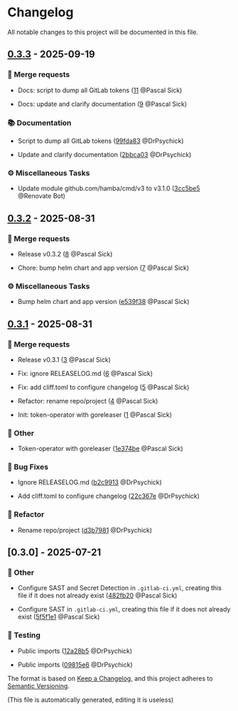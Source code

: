 # Changelog

All notable changes to this project will be documented in this file.
## [0.3.3] - 2025-09-19

### <!-- 0 -->🚀 Merge requests

- Docs: script to dump all GitLab tokens ([11](https://gitlab.com/sickit/token-operator/-/merge_requests/11) @Pascal Sick)

- Docs: update and clarify documentation ([9](https://gitlab.com/sickit/token-operator/-/merge_requests/9) @Pascal Sick)


### <!-- 4 -->📚 Documentation

- Script to dump all GitLab tokens ([99fda83](https://gitlab.com/sickit/token-operator/-/commit/99fda83ac18cdf8acc672a7dd61081903fd498e2) @DrPsychick)

- Update and clarify documentation ([2bbca03](https://gitlab.com/sickit/token-operator/-/commit/2bbca03121b4bf6406e37ad2d9b2031f7e84480d) @DrPsychick)


### <!-- 8 -->⚙️ Miscellaneous Tasks

- Update module github.com/hamba/cmd/v3 to v3.1.0 ([3cc5be5](https://gitlab.com/sickit/token-operator/-/commit/3cc5be5f9651e70430c44aa1205691c77a32c902) @Renovate Bot)


## [0.3.2] - 2025-08-31

### <!-- 0 -->🚀 Merge requests

- Release v0.3.2 ([8](https://gitlab.com/sickit/token-operator/-/merge_requests/8) @Pascal Sick)

- Chore: bump helm chart and app version ([7](https://gitlab.com/sickit/token-operator/-/merge_requests/7) @Pascal Sick)


### <!-- 8 -->⚙️ Miscellaneous Tasks

- Bump helm chart and app version ([e539f38](https://gitlab.com/sickit/token-operator/-/commit/e539f38d6532a1f1c15029574cbfd6fb9450dd4b) @Pascal Sick)


## [0.3.1] - 2025-08-31

### <!-- 0 -->🚀 Merge requests

- Release v0.3.1 ([3](https://gitlab.com/sickit/token-operator/-/merge_requests/3) @Pascal Sick)

- Fix: ignore RELEASELOG.md ([6](https://gitlab.com/sickit/token-operator/-/merge_requests/6) @Pascal Sick)

- Fix: add cliff.toml to configure changelog ([5](https://gitlab.com/sickit/token-operator/-/merge_requests/5) @Pascal Sick)

- Refactor: rename repo/project ([4](https://gitlab.com/sickit/token-operator/-/merge_requests/4) @Pascal Sick)

- Init: token-operator with goreleaser ([1](https://gitlab.com/sickit/token-operator/-/merge_requests/1) @Pascal Sick)


### <!-- 11 -->💼 Other

- Token-operator with goreleaser ([1e374be](https://gitlab.com/sickit/token-operator/-/commit/1e374be4a5ad5081cb85eff172fc257a55433f02) @Pascal Sick)


### <!-- 2 -->🐛 Bug Fixes

- Ignore RELEASELOG.md ([b2c9913](https://gitlab.com/sickit/token-operator/-/commit/b2c99131ecc9f4f627a6e4a894847a3b670a445f) @DrPsychick)

- Add cliff.toml to configure changelog ([22c367e](https://gitlab.com/sickit/token-operator/-/commit/22c367e13a3b39e399091834c85ffc10bfefd494) @DrPsychick)


### <!-- 3 -->🚜 Refactor

- Rename repo/project ([d3b7981](https://gitlab.com/sickit/token-operator/-/commit/d3b7981d1b2ebe1130edadd4c436041f529697b0) @DrPsychick)


## [0.3.0] - 2025-07-21

### <!-- 11 -->💼 Other

- Configure SAST and Secret Detection in `.gitlab-ci.yml`, creating this file if it does not already exist ([482fb20](https://gitlab.com/sickit/token-operator/-/commit/482fb2048c07570b2c0e24fbe60bc74347b45b8c) @Pascal Sick)

- Configure SAST in `.gitlab-ci.yml`, creating this file if it does not already exist ([5f5f1e1](https://gitlab.com/sickit/token-operator/-/commit/5f5f1e1f5a6fd46c93315af4d5af0ccfae6b4db1) @Pascal Sick)


### <!-- 7 -->🧪 Testing

- Public imports ([12a28b5](https://gitlab.com/sickit/token-operator/-/commit/12a28b5c818cefc6ffa15163d48071fb5bfb0a64) @DrPsychick)

- Public imports ([09815e6](https://gitlab.com/sickit/token-operator/-/commit/09815e6dca2250d9435a03d306e9f24bf490439b) @DrPsychick)


[0.3.3]: https://gitlab.com/sickit/token-operator/-/compare/v0.3.2..v0.3.3
[0.3.2]: https://gitlab.com/sickit/token-operator/-/compare/v0.3.1..v0.3.2
[0.3.1]: https://gitlab.com/sickit/token-operator/-/compare/v0.3.0..v0.3.1


The format is based on [Keep a Changelog](https://keepachangelog.com/en/1.0.0/),
and this project adheres to [Semantic Versioning](https://semver.org/spec/v2.0.0.html).


(This file is automatically generated, editing it is useless)
<!-- generated by git-cliff -->
